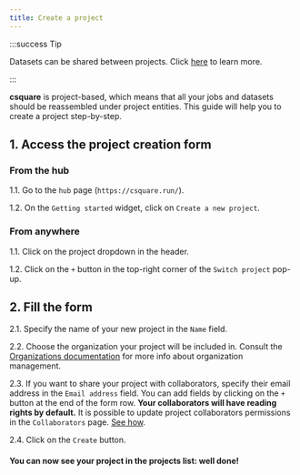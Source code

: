```yaml
---
title: Create a project
---
```


:::success Tip

Datasets can be shared between projects. Click [here](docs/datasets/import-an-existing-dataset-to-a-project.md)
to learn more.

:::


**csquare** is project-based, which means that all your jobs and datasets should be reassembled under project entities. This guide will help you to create a project step-by-step.

## 1. Access the project creation form

### From the hub

1.1. Go to the `hub` page (`https://csquare.run/`).

1.2. On the `Getting started` widget, click on `Create a new project`.

### From anywhere

1.1. Click on the project dropdown in the header.

1.2. Click on the `+` button in the top-right corner of the `Switch project` pop-up.

## 2. Fill the form

2.1. Specify the name of your new project in the `Name` field.

2.2. Choose the organization your project will be included in. Consult the [Organizations documentation](../organization/introduction.md) for more info about organization management.

2.3. If you want to share your project with collaborators, specify their email address in the `Email address` field. You can add fields by clicking on the `+` button at the end of the form row. **Your collaborators will have reading rights by default.** It is possible to update project collaborators permissions in the `Collaborators`
page. [See how](docs/projects/change-collaborators-permissions.md).

2.4. Click on the `Create` button.


#### You can now see your project in the projects list: well done! 